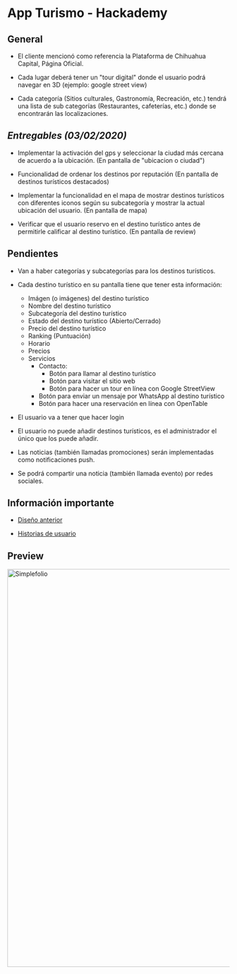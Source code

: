 # **App Turismo - Hackademy**

## General

-   El cliente mencionó como referencia la Plataforma de Chihuahua Capital, Página Oficial.

-   Cada lugar deberá tener un "tour digital" donde el usuario podrá navegar en 3D (ejemplo: google street view)

-   Cada categoría (Sitios culturales, Gastronomía, Recreación, etc.) tendrá una lista de sub categorías (Restaurantes, cafeterías, etc.) donde se encontrarán las localizaciones.

## _**Entregables (03/02/2020)**_

-   Implementar la activación del gps y seleccionar la ciudad más cercana de acuerdo a la ubicación. (En pantalla de "ubicacion o ciudad")

-   Funcionalidad de ordenar los destinos por reputación (En pantalla de destinos turísticos destacados)

-   Implementar la funcionalidad en el mapa de mostrar destinos turísticos con diferentes iconos según su subcategoría y mostrar la actual ubicación del usuario. (En pantalla de mapa)

-   Verificar que el usuario reservo en el destino turístico antes de permitirle calificar al destino turístico. (En pantalla de review)

## Pendientes

-   Van a haber categorías y subcategorías para los destinos turísticos.
-   Cada destino turístico en su pantalla tiene que tener esta información:

    -   Imágen (o imágenes) del destino turístico
    -   Nombre del destino turístico
    -   Subcategoría del destino turístico
    -   Estado del destino turístico (Abierto/Cerrado)
    -   Precio del destino turístico
    -   Ranking (Puntuación)
    -   Horario
    -   Precios
    -   Servicios
        -   Contacto:
            -   Botón para llamar al destino turístico
            -   Botón para visitar el sitio web
            -   Botón para hacer un tour en línea con Google StreetView
        -   Botón para enviar un mensaje por WhatsApp al destino turístico
        -   Botón para hacer una reservación en línea con OpenTable

-   El usuario va a tener que hacer login
-   El usuario no puede añadir destinos turísticos, es el administrador el único que los puede añadir.
-   Las noticias (también llamadas promociones) serán implementadas como notificaciones push.
-   Se podrá compartir una noticia (también llamada evento) por redes sociales.

## Información importante

-   [Diseño anterior](https://drive.google.com/drive/folders/1FR4rS1hqF70ah5zAZNhCJgb4U80jhvEz)

-   [Historias de usuario](https://docs.google.com/spreadsheets/d/1Yu3K4S_1CE_w4ja2yqMxrcnMazLbR5_noL9SVxWIiFo/edit#gid=1607209987)

## Preview

<img src="https://github.com/Orlando17544/Portfolio/blob/main/src/assets/tourismApp.gif" alt="Simplefolio" width="900px" />

